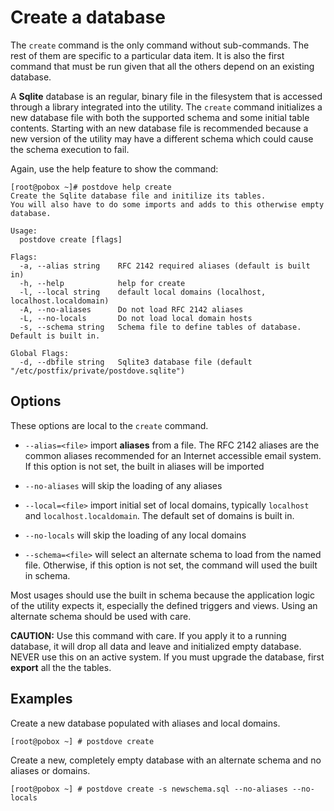# Create a database
The `create` command is the only command without sub-commands. The rest of them are specific to
a particular data item. It is also the first command that must be run given that all the others
depend on an existing database.

A **Sqlite** database is an regular, binary file in the filesystem that is accessed through
a library integrated into the utility. The `create` command initializes a new database file
with both the supported schema and some initial table contents. Starting with an new database file
is recommended because a new version of the utility may have a different schema which could cause
the schema execution to fail.

Again, use the help feature to show the command:
```
[root@pobox ~]# postdove help create
Create the Sqlite database file and initilize its tables.
You will also have to do some imports and adds to this otherwise empty database.

Usage:
  postdove create [flags]

Flags:
  -a, --alias string    RFC 2142 required aliases (default is built in)
  -h, --help            help for create
  -l, --local string    default local domains (localhost, localhost.localdomain)
  -A, --no-aliases      Do not load RFC 2142 aliases
  -L, --no-locals       Do not load local domain hosts
  -s, --schema string   Schema file to define tables of database. Default is built in.

Global Flags:
  -d, --dbfile string   Sqlite3 database file (default "/etc/postfix/private/postdove.sqlite")
```

## Options
These options are local to the `create` command.

* `--alias=<file>` import **aliases** from a file. The RFC 2142 aliases are the common
aliases recommended for an Internet accessible email system. If this option is not set,
the built in aliases will be imported

 * `--no-aliases` will skip the loading of any aliases

 * `--local=<file>` import initial set of local domains, typically `localhost` and
    `localhost.localdomain`. The default set of domains is built in.

 * `--no-locals` will skip the loading of any local domains

 * `--schema=<file>` will select an alternate schema to load from the named file.
    Otherwise, if this option is not set, the command will used the built in schema.

Most usages should use the built in schema because the application logic of the
utility expects it, especially the defined triggers and views. Using an alternate
schema should be used with care.

**CAUTION:**
Use this command with care. If you apply it to a running database, it will
drop all data and leave and initialized empty database. NEVER use this on an active
system. If you must upgrade the database, first **export** all the the tables.

## Examples
Create a new database populated with aliases and local domains.
```
[root@pobox ~] # postdove create
```

Create a new, completely empty database with an alternate schema and no aliases or domains.
```
[root@pobox ~] # postdove create -s newschema.sql --no-aliases --no-locals
```
